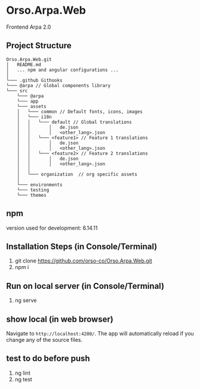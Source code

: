 # Orso.Arpa.Web

Frontend Arpa 2.0

## Project Structure

```
Orso.Arpa.Web.git
│   README.md
│   ... npm and angular configurations ...
│
└─── .github Githooks
└─── @arpa // Global components library
└─── src
    └─── @arpa 
    └─── app 
    └─── assets 
    │   └─── common // Default fonts, icons, images
    │   └─── i18n 
    │   │   └─── default // Global translations
    │   │       │   de.json
    │   │       │   <other_lang>.json
    │   │   └─── <feature1> // Feature 1 translations
    │   │       │   de.json
    │   │       │   <other_lang>.json
    │   │   └─── <feature2> // Feature 2 translations
    │   │       │   de.json
    │   │       │   <other_lang>.json
    │   │
    │   └─── organization  // org specific assets
    │
    └─── environments
    └─── testing
    └─── themes

```

## npm

version used for development: 6.14.11

## Installation Steps (in Console/Terminal)

1. git clone https://github.com/orso-co/Orso.Arpa.Web.git
2. npm i

## Run on local server (in Console/Terminal)

1. ng serve

## show local (in web browser)

Navigate to `http://localhost:4200/`. The app will automatically reload if you change any of the source files.

## test to do before push

1. ng lint
2. ng test
